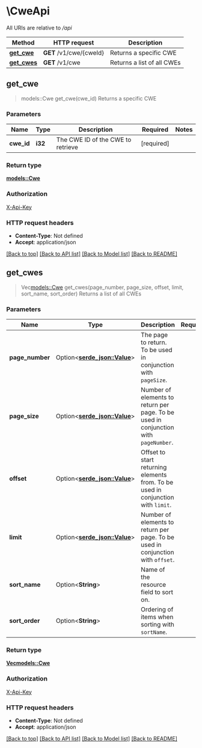 # \CweApi

All URIs are relative to */api*

Method | HTTP request | Description
------------- | ------------- | -------------
[**get_cwe**](CweApi.md#get_cwe) | **GET** /v1/cwe/{cweId} | Returns a specific CWE
[**get_cwes**](CweApi.md#get_cwes) | **GET** /v1/cwe | Returns a list of all CWEs



## get_cwe

> models::Cwe get_cwe(cwe_id)
Returns a specific CWE

### Parameters


Name | Type | Description  | Required | Notes
------------- | ------------- | ------------- | ------------- | -------------
**cwe_id** | **i32** | The CWE ID of the CWE to retrieve | [required] |

### Return type

[**models::Cwe**](Cwe.md)

### Authorization

[X-Api-Key](../README.md#X-Api-Key)

### HTTP request headers

- **Content-Type**: Not defined
- **Accept**: application/json

[[Back to top]](#) [[Back to API list]](../README.md#documentation-for-api-endpoints) [[Back to Model list]](../README.md#documentation-for-models) [[Back to README]](../README.md)


## get_cwes

> Vec<models::Cwe> get_cwes(page_number, page_size, offset, limit, sort_name, sort_order)
Returns a list of all CWEs

### Parameters


Name | Type | Description  | Required | Notes
------------- | ------------- | ------------- | ------------- | -------------
**page_number** | Option<[**serde_json::Value**](.md)> | The page to return. To be used in conjunction with <code>pageSize</code>. |  |[default to 1]
**page_size** | Option<[**serde_json::Value**](.md)> | Number of elements to return per page. To be used in conjunction with <code>pageNumber</code>. |  |[default to 100]
**offset** | Option<[**serde_json::Value**](.md)> | Offset to start returning elements from. To be used in conjunction with <code>limit</code>. |  |
**limit** | Option<[**serde_json::Value**](.md)> | Number of elements to return per page. To be used in conjunction with <code>offset</code>. |  |
**sort_name** | Option<**String**> | Name of the resource field to sort on. |  |
**sort_order** | Option<**String**> | Ordering of items when sorting with <code>sortName</code>. |  |

### Return type

[**Vec<models::Cwe>**](Cwe.md)

### Authorization

[X-Api-Key](../README.md#X-Api-Key)

### HTTP request headers

- **Content-Type**: Not defined
- **Accept**: application/json

[[Back to top]](#) [[Back to API list]](../README.md#documentation-for-api-endpoints) [[Back to Model list]](../README.md#documentation-for-models) [[Back to README]](../README.md)

